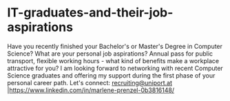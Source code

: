 # IT-graduates-and-their-job-aspirations
Have you recently finished your Bachelor's or Master's Degree in Computer Science? What are your personal job aspirations?
Annual pass for public transport, flexible working hours - what kind of benefits make a workplace attractive for you?
I am looking forward to networking with recent Computer Science graduates and offering my support during the first phase of your personal career path.
Let's connect: recruiting@uniport.at |https://www.linkedin.com/in/marlene-prenzel-0b3816148/
